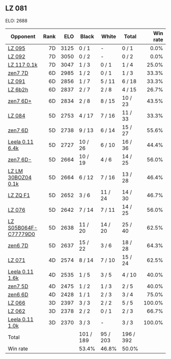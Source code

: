 ## LZ 081 ##

ELO: 2688

Opponent | Rank | ELO | Black | White | Total | Win rate
---------|-----:|----:|-------|-------|-------|-------:
[LZ 095](LZ%20095.md) | 7D | 3125 | 0 / 1 | - | 0 / 1 | 0.0%
[LZ 092](LZ%20092.md) | 7D | 3050 | 0 / 2 | - | 0 / 2 | 0.0%
[LZ 117 0.1k](LZ%20117%200.1k.md) | 7D | 3047 | 1 / 3 | 0 / 1 | 1 / 4 | 25.0%
[zen7 7D](zen7%207D.md) | 6D | 2985 | 1 / 2 | 0 / 1 | 1 / 3 | 33.3%
[LZ 091](LZ%20091.md) | 6D | 2856 | 1 / 7 | 5 / 11 | 6 / 18 | 33.3%
[LZ 6b2h](LZ%206b2h.md) | 6D | 2837 | 2 / 7 | 2 / 8 | 4 / 15 | 26.7%
[zen7 6D+](zen7%206D+.md) | 6D | 2834 | 2 / 8 | 8 / 15 | 10 / 23 | 43.5%
[LZ 084](LZ%20084.md) | 5D | 2753 | 4 / 17 | 7 / 16 | 11 / 33 | 33.3%
[zen7 6D](zen7%206D.md) | 5D | 2738 | 9 / 13 | 6 / 14 | 15 / 27 | 55.6%
[Leela 0.11 6.4k](Leela%200.11%206.4k.md) | 5D | 2727 | 10 / 26 | 6 / 10 | 16 / 36 | 44.4%
[zen7 6D-](zen7%206D-.md) | 5D | 2664 | 10 / 19 | 4 / 6 | 14 / 25 | 56.0%
[LZ LM 30BOZ04 0.1k](LZ%20LM%2030BOZ04%200.1k.md) | 5D | 2664 | 6 / 12 | 7 / 16 | 13 / 28 | 46.4%
[LZ ZQ F1](LZ%20ZQ%20F1.md) | 5D | 2652 | 3 / 6 | 11 / 24 | 14 / 30 | 46.7%
[LZ 076](LZ%20076.md) | 5D | 2642 | 7 / 14 | 7 / 11 | 14 / 25 | 56.0%
[LZ S05B064F-C77779D0](LZ%20S05B064F-C77779D0.md) | 5D | 2638 | 11 / 20 | 14 / 20 | 25 / 40 | 62.5%
[zen6 7D](zen6%207D.md) | 5D | 2637 | 15 / 22 | 3 / 6 | 18 / 28 | 64.3%
[LZ 071](LZ%20071.md) | 4D | 2574 | 8 / 14 | 7 / 10 | 15 / 24 | 62.5%
[Leela 0.11 1.6k](Leela%200.11%201.6k.md) | 4D | 2535 | 1 / 5 | 3 / 5 | 4 / 10 | 40.0%
[zen7 5D](zen7%205D.md) | 4D | 2475 | 1 / 2 | 1 / 3 | 2 / 5 | 40.0%
[zen6 6D](zen6%206D.md) | 4D | 2428 | 1 / 1 | 2 / 3 | 3 / 4 | 75.0%
[LZ 066](LZ%20066.md) | 3D | 2397 | 3 / 3 | 2 / 2 | 5 / 5 | 100.0%
[LZ 062](LZ%20062.md) | 3D | 2378 | 2 / 2 | 0 / 1 | 2 / 3 | 66.7%
[Leela 0.11 1.0k](Leela%200.11%201.0k.md) | 3D | 2370 | 3 / 3 | - | 3 / 3 | 100.0%
Total | | | 101 / 189 | 95 / 203 | 196 / 392 | 
Win rate| | | 53.4% | 46.8% | 50.0% | 
